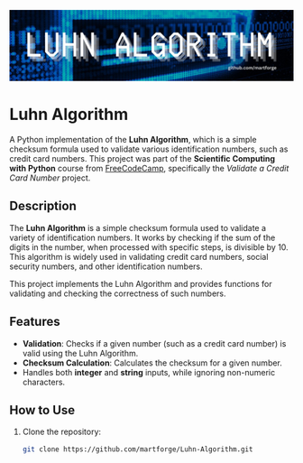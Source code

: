 ![Luhn Algorithm Banner](https://github.com/martforge/Luhn-Algorithm/blob/main/images/luhn-algorithm-banner.jpg)

# Luhn Algorithm

A Python implementation of the **Luhn Algorithm**, which is a simple checksum formula used to validate various identification numbers, such as credit card numbers. This project was part of the **Scientific Computing with Python** course from [FreeCodeCamp](https://www.freecodecamp.org/), specifically the *Validate a Credit Card Number* project.

## Description

The **Luhn Algorithm** is a simple checksum formula used to validate a variety of identification numbers. It works by checking if the sum of the digits in the number, when processed with specific steps, is divisible by 10. This algorithm is widely used in validating credit card numbers, social security numbers, and other identification numbers.

This project implements the Luhn Algorithm and provides functions for validating and checking the correctness of such numbers.

## Features
- **Validation**: Checks if a given number (such as a credit card number) is valid using the Luhn Algorithm.
- **Checksum Calculation**: Calculates the checksum for a given number.
- Handles both **integer** and **string** inputs, while ignoring non-numeric characters.

## How to Use
1. Clone the repository:
   ```bash
   git clone https://github.com/martforge/Luhn-Algorithm.git
